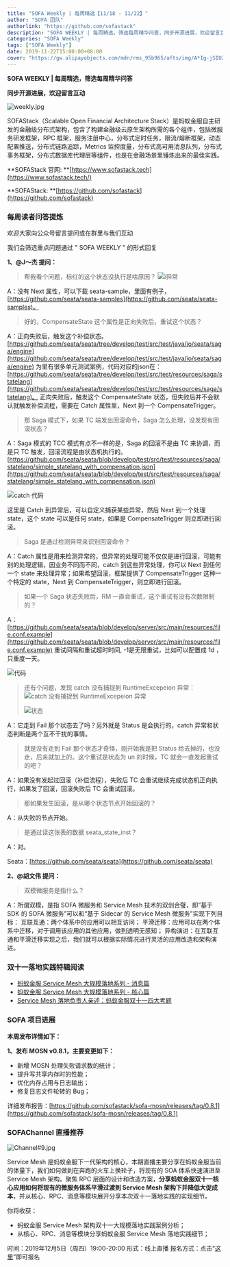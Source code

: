 ```yaml
---
title: "SOFA Weekly | 每周精选【11/18 - 11/22】"
author: "SOFA 团队"
authorlink: "https://github.com/sofastack"
description: "SOFA WEEKLY | 每周精选，筛选每周精华问答，同步开源进展，欢迎留言互动。"
categories: "SOFA Weekly"
tags: ["SOFA Weekly"]
date: 2019-11-22T15:00:00+08:00
cover: "https://gw.alipayobjects.com/mdn/rms_95b965/afts/img/A*Ig-jSIUZWx0AAAAAAAAAAAAAARQnAQ"
---
```


**SOFA WEEKLY | 每周精选，筛选每周精华问答**

**同步开源进展，欢迎留言互动**

![weekly.jpg](https://gw.alipayobjects.com/mdn/rms_95b965/afts/img/A*ARgKS6SuU7YAAAAAAAAAAAAAARQnAQ)

SOFAStack（Scalable Open Financial Architecture Stack）是蚂蚁金服自主研发的金融级分布式架构，包含了构建金融级云原生架构所需的各个组件，包括微服务研发框架，RPC 框架，服务注册中心，分布式定时任务，限流/熔断框架，动态配置推送，分布式链路追踪，Metrics 监控度量，分布式高可用消息队列，分布式事务框架，分布式数据库代理层等组件，也是在金融场景里锤炼出来的最佳实践。

**SOFAStack 官网: **[https://www.sofastack.tech](https://www.sofastack.tech/)

**SOFAStack: **[https://github.com/sofastack](https://github.com/sofastack)

### 每周读者问答提炼

欢迎大家向公众号留言提问或在群里与我们互动

我们会筛选重点问题通过 " SOFA WEEKLY " 的形式回复

**1、@J～杰 提问：**

> 帮我看个问题，标红的这个状态没执行是啥原因？
> ![i异常](https://cdn.nlark.com/yuque/0/2019/png/226702/1574381789634-51422a59-e826-47b1-89ab-eb299d08d265.png)

A：没有 Next 属性，可以下载 seata-sample，里面有例子，[https://github.com/seata/seata-samples](https://github.com/seata/seata-samples)。

> 好的，CompensateState 这个属性是正向失败后，重试这个状态？

A：正向失败后，触发这个补偿状态。
[https://github.com/seata/seata/tree/develop/test/src/test/java/io/seata/saga/engine](https://github.com/seata/seata/tree/develop/test/src/test/java/io/seata/saga/engine) 为里有很多单元测试案例，代码对应的json在：[https://github.com/seata/seata/tree/develop/test/src/test/resources/saga/statelang](https://github.com/seata/seata/tree/develop/test/src/test/resources/saga/statelang)。
正向失败后，触发这个 CompensateState 状态，但失败后并不会默认就触发补偿流程，需要在 Catch 属性里，Next 到一个 CompensateTrigger。

> 那 Saga 模式下，如果 TC 端发出回滚命令，Saga 怎么处理，没发现有回滚状态？

A：Saga 模式的 TCC 模式有点不一样的是，Saga 的回滚不是由 TC 来协调，而是只 TC 触发，回滚流程是由状态机执行的。
[https://github.com/seata/seata/blob/develop/test/src/test/resources/saga/statelang/simple_statelang_with_compensation.json](https://github.com/seata/seata/blob/develop/test/src/test/resources/saga/statelang/simple_statelang_with_compensation.json)

![catch 代码](https://cdn.nlark.com/yuque/0/2019/png/226702/1574382111440-3d2279c9-ee93-493c-9f0d-e22f508fc214.png)

这里是 Catch 到异常后，可以自定义捕获某些异常，然后 Next 到一个处理 state，这个 state 可以是任何 state，如果是 CompensateTrigger 则立即进行回滚。

> Saga 是通过检测异常来识别回滚命令？

A：Catch 属性是用来检测异常的，但异常的处理可能不仅仅是进行回滚，可能有别的处理逻辑，因业务不同而不同，catch 到这些异常处理，你可以 Next 到任何一个 state 来处理异常；如果希望回滚，框架提供了 CompensateTrigger 这种一个特定的 state，Next 到 CompensateTrigger，则立即进行回滚。

> 如果一个 Saga 状态失败后，RM 一直会重试，这个重试有没有次数限制的？

A：[https://github.com/seata/seata/blob/develop/server/src/main/resources/file.conf.example](https://github.com/seata/seata/blob/develop/server/src/main/resources/file.conf.example)
重试间隔和重试超时时间, -1是无限重试，比如可以配置成 1d ，只重度一天。

![代码](https://cdn.nlark.com/yuque/0/2019/png/226702/1574383118081-972d6971-62fd-492a-aa49-84d3036b3a3e.png)

> 还有个问题，发现 catch 没有捕捉到 RuntimeExcepeion 异常：
> ![catch 没有捕捉到 RuntimeExcepeion 异常](https://cdn.nlark.com/yuque/0/2019/png/226702/1574383152417-faf96097-244e-46a8-9d6f-44bf49ed9dc0.png)
> 
> ![状态](https://cdn.nlark.com/yuque/0/2019/png/226702/1574383191115-523bccad-860e-4c93-a482-912a11a076b6.png)

A：它走到 Fail 那个状态去了吗？另外就是 Status 是会执行的，catch 异常和状态判断是两个互不干扰的事情。

> 就是没有走到 Fail 那个状态才奇怪，刚开始我是把 Status 给去掉的，也没走，后来就加上的。这个重试是状态为 un 的时候，TC 就会一直发起重试的吧？

A：如果没有发起过回滚（补偿流程），失败后 TC 会重试继续完成状态机正向执行，如果发了回滚，回滚失败后 TC 会重试回滚。

> 那如果发生回滚，是从哪个状态节点开始回滚的？

A：从失败的节点开始。

> 是通过读这张表的数据 seata_state_inst？

A：对。

Seata：[https://github.com/seata/seata](https://github.com/seata/seata)

**2、@胡文伟 提问：**

> 双模微服务是指什么？

A：所谓双模，是指 SOFA 微服务和 Service Mesh 技术的双剑合璧，即“基于 SDK 的 SOFA 微服务”可以和“基于 Sidecar 的 Service Mesh 微服务”实现下列目标： 互联互通：两个体系中的应用可以相互访问； 平滑迁移：应用可以在两个体系中迁移，对于调用该应用的其他应用，做到透明无感知； 异构演进：在互联互通和平滑迁移实现之后，我们就可以根据实际情况进行灵活的应用改造和架构演进。

### 双十一落地实践特辑阅读

- [蚂蚁金服 Service Mesh 大规模落地系列 - 消息篇](/blog/service-mesh-practice-in-production-at-ant-financial-part2-mesh/)
- [蚂蚁金服 Service Mesh 大规模落地系列 - 核心篇](/blog/service-mesh-practice-in-production-at-ant-financial-part1-core/)
- [Service Mesh 落地负责人亲述：蚂蚁金服双十一四大考题](/blog/service-mesh-practice-antfinal-shopping-festival-big-exam/)

###  SOFA 项目进展

**本周发布详情如下：**

**1、发布 MOSN v0.8.1，主要变更如下：**

- 新增 MOSN 处理失败请求数的统计；
- 提升写共享内存时的性能；
- 优化内存占用与日志输出；
- 修复日志文件轮转的 Bug；

详细发布报告：[https://github.com/sofastack/sofa-mosn/releases/tag/0.8.1](https://github.com/sofastack/sofa-mosn/releases/tag/0.8.1)

### SOFAChannel 直播推荐

![Channel#9.jpg](https://cdn.nlark.com/yuque/0/2019/jpeg/226702/1574412687312-ce69fdbb-7b44-40b4-ab34-f02be89dbc37.jpeg)

Service Mesh 是蚂蚁金服下一代架构的核心，本期直播主要分享在蚂蚁金服当前的体量下，我们如何做到在奔跑的火车上换轮子，将现有的 SOA 体系快速演进至 Service Mesh 架构。聚焦 RPC 层面的设计和改造方案，**分享蚂蚁金服双十一核心应用如何将现有的微服务体系平滑过渡到 Service Mesh 架构下并降低大促成本**，并从核心、RPC、消息等模块展开分享本次双十一落地实践的实现细节。

你将收获：

- 蚂蚁金服 Service Mesh 架构双十一大规模落地实践案例分析；
- 从核心、RPC、消息等模块分享蚂蚁金服 Service Mesh 落地实践细节；

时间：2019年12月5日（周四）19:00-20:00
形式：线上直播
报名方式：点击“[这里](https://tech.antfin.com/community/live/1021)”即可报名